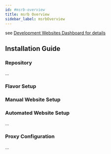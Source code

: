 ```yaml
---
id: #msrb-overview
title: msrb Overview
sidebar_label: msrbOverview
---
```


see [Development Websites Dashboard for details](../../../dashboards/websites/production.md)

## Installation Guide

### Repository
...

### Flavor Setup


### Manual Website Setup


### Automated Website Setup
...
 
### Proxy Configuration
...

